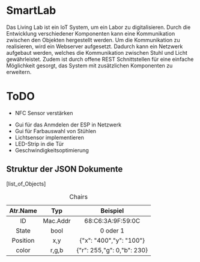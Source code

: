 # SmartLab

Das Living Lab ist ein IoT System, um ein Labor zu digitalisieren. Durch die Entwicklung verschiedener Komponenten kann eine Kommunikation zwischen den Objekten hergestellt werden.
Um die Kommunikation zu realisieren, wird ein Webserver aufgesetzt. Dadurch kann ein Netzwerk aufgebaut werden, welches die Kommunikation zwischen Stuhl und Licht gewährleistet.
Zudem ist durch offene REST Schnittstellen für eine einfache Möglichkeit gesorgt, das System mit zusätzlichen Komponenten  zu erweitern.

# ToDO

+ NFC Sensor verstärken
- Gui für das Anmdelen der ESP in Netzwerk
- Gui für Farbauswahl von Stühlen
- Lichtsensor implementieren
- LED-Strip in die Tür
- Geschwindigkeitsoptimierung 


<h2 id="struktur-der-json-dokumente">Struktur der JSON Dokumente</h2>
<p><span id="list_of_Objects" label="list_of_Objects">[list_of_Objects]</span></p>
<table>
<caption>Chairs</caption>
<thead>
<tr class="header">
<th style="text-align: center;">Atr.Name</th>
<th style="text-align: center;">Typ</th>
<th style="text-align: center;">Beispiel</th>
</tr>
</thead>
<tbody>
<tr class="odd">
<td style="text-align: center;">ID</td>
<td style="text-align: center;">Mac.Addr</td>
<td style="text-align: center;">68:C6:3A:9F:59:0C</td>
</tr>
<tr class="even">
<td style="text-align: center;">State</td>
<td style="text-align: center;">bool</td>
<td style="text-align: center;">0 oder 1</td>
</tr>
<tr class="odd">
<td style="text-align: center;">Position</td>
<td style="text-align: center;">x,y</td>
<td style="text-align: center;">{&quot;x&quot;: &quot;400&quot;,&quot;y&quot;: &quot;100&quot;}</td>
</tr>
<tr class="even">
<td style="text-align: center;">color</td>
<td style="text-align: center;">r,g,b</td>
<td style="text-align: center;">{&quot;r&quot;: 255,&quot;g&quot;: 0,&quot;b&quot;: 230}</td>
</tr>
</tbody>
</table>
